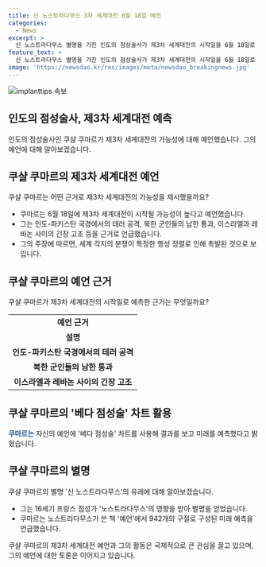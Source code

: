 ```yaml
---
title: 신 노스트라다무스 3차 세계대전 6월 18일 예언
categories:
  - News
excerpt: >
  신 노스트라다무스 별명을 가진 인도의 점성술사가 제3차 세계대전의 시작일을 6월 18일로 예언했다. 이에 따르면 다양한 국제 분쟁과 중요한 행성 정렬로 인해 대전이 촉발된 것으로 전망되며, 그는 이전에도 여러 긴장고조 상황을 예언한 바 있다. 이 예언은 16세기 프랑스 점성가 노스트라다무스의 영향을 받은 것으로 알려져 있으며, 노스트라다무스는 2024년을 최악의 한 해로 예언한 바 있다.
feature_text: >
  신 노스트라다무스 별명을 가진 인도의 점성술사가 제3차 세계대전의 시작일을 6월 18일로 예언했다. 이에 따르면 다양한 국제 분쟁과 중요한 행성 정렬로 인해 대전이 촉발된 것으로 전망되며, 그는 이전에도 여러 긴장고조 상황을 예언한 바 있다. 이 예언은 16세기 프랑스 점성가 노스트라다무스의 영향을 받은 것으로 알려져 있으며, 노스트라다무스는 2024년을 최악의 한 해로 예언한 바 있다.
image: 'https://newsdao.kr/res/images/meta/newsdao_breakingnews.jpg'
---
```


<p><img src="https://newsdao.kr/res/images/meta/newsdao_breakingnews.jpg" alt="implanttips 속보" /></p>

<h2 data-ke-size="size26">인도의 점성술사, 제3차 세계대전 예측</h2>

<p data-ke-size="size16">인도의 점성술사인 쿠샬 쿠마르가 제3차 세계대전의 가능성에 대해 예언했습니다. 그의 예언에 대해 알아보겠습니다.</p>

<h2 data-ke-size="size24">쿠샬 쿠마르의 제3차 세계대전 예언</h2>

<p data-ke-size="size16">쿠샬 쿠마르는 어떤 근거로 제3차 세계대전의 가능성을 제시했을까요?</p>

<ul>
  <li>쿠마르는 6월 18일에 제3차 세계대전이 시작될 가능성이 높다고 예언했습니다.</li>
  <li>그는 인도-파키스탄 국경에서의 테러 공격, 북한 군인들의 남한 통과, 이스라엘과 레바논 사이의 긴장 고조 등을 근거로 언급했습니다.</li>
  <li>그의 주장에 따르면, 세계 각지의 분쟁이 특정한 행성 정렬로 인해 촉발된 것으로 보입니다.</li>
</ul>

<h2 data-ke-size="size24">쿠샬 쿠마르의 예언 근거</h2>

<p data-ke-size="size16">쿠샬 쿠마르가 제3차 세계대전의 시작일로 예측한 근거는 무엇일까요?</p>

<table>
  <tr>
    <td style="text-align: center; height: 17px;"><b>예언 근거</b></td>
  </tr>
  <tr>
    <td style="text-align: center; height: 17px;"><b>설명</b></td>
  </tr>
  <tr>
    <td style="text-align: center; height: 17px;"><b>인도-파키스탄 국경에서의 테러 공격</b></td>
  </tr>
  <tr>
    <td style="text-align: center; height: 17px;"><b>북한 군인들의 남한 통과</b></td>
  </tr>
  <tr>
    <td style="text-align: center; height: 17px;"><b>이스라엘과 레바논 사이의 긴장 고조</b></td>
  </tr>
</table>

<h2 data-ke-size="size24">쿠샬 쿠마르의 '베다 점성술' 차트 활용</h2>

<p data-ke-size="size16"><b><span style="color: #1a5490;">쿠마르는</span></b> 자신의 예언에 '베다 점성술' 차트를 사용해 결과를 보고 미래를 예측했다고 밝혔습니다.</p>

<h2 data-ke-size="size24">쿠샬 쿠마르의 별명</h2>

<p data-ke-size="size16">쿠샬 쿠마르의 별명 '신 노스트라다무스'의 유래에 대해 알아보겠습니다.</p>

<ul>
  <li>그는 16세기 프랑스 점성가 '노스트라다무스'의 영향을 받아 별명을 얻었습니다.</li>
  <li>쿠마르는 노스트라다무스가 쓴 책 '예언'에서 942개의 구절로 구성된 미래 예측을 언급했습니다.</li>
</ul>

<p data-ke-size="size16">쿠샬 쿠마르의 제3차 세계대전 예언과 그의 활동은 국제적으로 큰 관심을 끌고 있으며, 그의 예언에 대한 토론은 이어지고 있습니다.</p>

